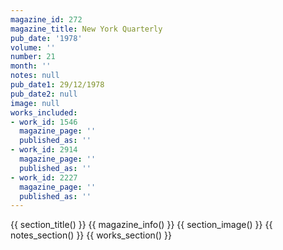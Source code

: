 ```yaml
---
magazine_id: 272
magazine_title: New York Quarterly
pub_date: '1978'
volume: ''
number: 21
month: ''
notes: null
pub_date1: 29/12/1978
pub_date2: null
image: null
works_included:
- work_id: 1546
  magazine_page: ''
  published_as: ''
- work_id: 2914
  magazine_page: ''
  published_as: ''
- work_id: 2227
  magazine_page: ''
  published_as: ''
---
```


{{ section_title() }}
{{ magazine_info() }}
{{ section_image() }}
{{ notes_section() }}
{{ works_section() }}
